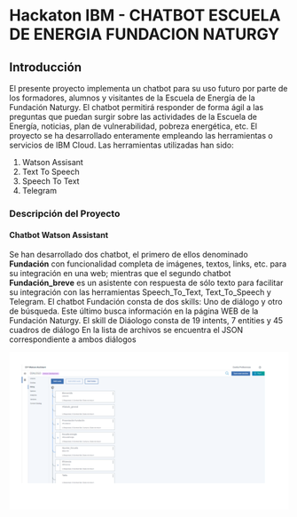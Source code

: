 # Hackaton IBM - CHATBOT ESCUELA DE ENERGIA FUNDACION NATURGY
## Introducción
El presente proyecto implementa un chatbot para su uso futuro por parte de los formadores, alumnos y visitantes de la Escuela de Energía de la Fundación Naturgy. El chatbot permitirá responder de forma ágil a las preguntas que puedan surgir sobre las actividades de la Escuela de Energía, noticias, plan de vulnerabilidad, pobreza energética, etc.
El proyecto se ha desarrollado enteramente empleando las herramientas o servicios de IBM Cloud.
Las herramientas utilizadas han sido:
  1. Watson Assisant
  2. Text To Speech
  3. Speech To Text
  4. Telegram
### Descripción del Proyecto
#### Chatbot Watson Assistant
Se han desarrollado dos chatbot, el primero de ellos denominado **Fundación** con funcionalidad completa de imágenes, textos, links, etc. para su integración en una web; mientras que el segundo chatbot **Fundación_breve** es un asistente con respuesta de sólo texto para facilitar su integración con las herramientas Speech_To_Text, Text_To_Speech y Telegram.
El chatbot Fundación consta de dos skills: Uno de diálogo y otro de búsqueda. Este último busca información en la página WEB de la Fundación Naturgy. El skill de Diáologo consta de 19 intents, 7 entities y 45 cuadros de diálogo
En la lista de archivos se encuentra el JSON correspondiente a ambos diálogos

<img src="https://github.com/manrodan/fundacion-hackaton-ibm/blob/master/Dialogo.png"
     alt="Dialogo"
     style="float: left; margin-right: 40px;"
     width="800"/>
